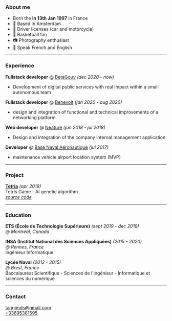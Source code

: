 ### About me

- Born the **in 13th Jan 1997** in France
- 🌷 Based in Amsterdam
- 🚙 Driver licenses (car and motorcycle)
- 🏀 Basketball fan
- 📷 Photography enthusiast
- 💬 Speak French and English

---

### Experience

**Fullstack developer** @ [BetaGouv](https://beta.gouv.fr/) _(dec 2020 - now)_

- Development of digital public services with real impact within a small autonomous team

**Fullstack developer** @ [Benevolt](https://benevolt.fr/) _(jan 2020 - aug 2020)_

- design and integration of functional and technical improvements of a networking platform

**Web developer** @ [Neature](https://neature.fr/) _(jun 2018 - jul 2018)_

- Design and integration of the company internal management application

**Developer** @ [Base Naval Aéronautique](https://www.defense.gouv.fr/marine/operations/forces/aeronautique-navale/bases-d-aeronautique-navale/ban-landivisiau/base-d-aeronautique-navale-de-landivisiau/) _(jul 2017)_

- maintenance vehicle airport location system (MVP)

---

### Project

[**Tetria**](https://tangimds.github.io/tetria/) _(apr 2019)_  
Tetris Game - AI genetic algorithm  
[_source code_](https://github.com/tangimds/tetria)

---

### Education

**ETS (École de Technologie Supérieure)** _(sept 2019 - dec 2019)_  
_@ Montréal, Canada_

**INSA (Institut National des Sciences Appliquées)** _(2015 - 2020)_  
_@ Rennes, France_  
Ingénieur Informatique

**Lycée Naval** _(2012 - 2015)_  
_@ Brest, France_  
Baccalauréat Scientifique - Sciences de l'ingénieur - Informatique et sciences du numérique

---

### Contact

[tangimds@gmail.com](mailto:tangimds+cv@gmail.com)  
[+33695381595](tel:+33695381595)
